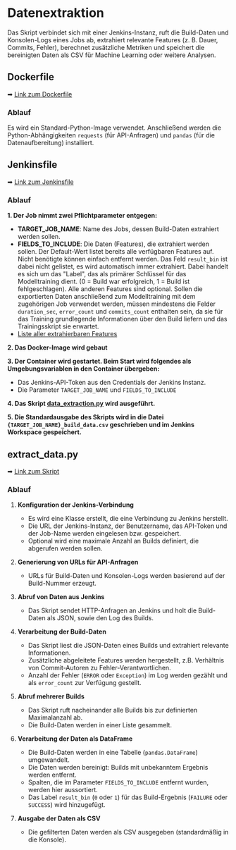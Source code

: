 # Datenextraktion
Das Skript verbindet sich mit einer Jenkins-Instanz, ruft die Build-Daten und Konsolen-Logs eines Jobs ab, extrahiert relevante Features (z. B. Dauer, Commits, Fehler), berechnet zusätzliche Metriken und speichert die bereinigten Daten als CSV für Machine Learning oder weitere Analysen.


## Dockerfile
➡ [Link zum Dockerfile](https://github.com/cqNikolaus/JenkinsML/blob/main/data_extraction/Dockerfile)  
### Ablauf
Es wird ein Standard-Python-Image verwendet. Anschließend werden die Python-Abhängigkeiten `requests` (für API-Anfragen) und `pandas` (für die Datenaufbereitung) installiert.  

## Jenkinsfile
➡ [Link zum Jenkinsfile](https://github.com/cqNikolaus/JenkinsML/blob/main/data_extraction/Jenkinsfile) 
### Ablauf
**1. Der Job nimmt zwei Pflichtparameter entgegen:**
- **TARGET_JOB_NAME**: Name des Jobs, dessen Build-Daten extrahiert werden sollen.
- **FIELDS_TO_INCLUDE**: Die Daten (Features), die extrahiert werden sollen. Der Default-Wert listet bereits alle verfügbaren Features auf. Nicht benötigte können einfach entfernt werden. Das Feld `result_bin` ist dabei nicht gelistet, es wird automatisch immer extrahiert. Dabei handelt es sich um das "Label", das als primärer Schlüssel für das Modelltraining dient. (0 = Build war erfolgreich, 1 = Build ist fehlgeschlagen). Alle anderen Features sind optional. Sollen die exportierten Daten anschließend zum Modelltraining mit dem zugehörigen Job verwendet werden, müssen mindestens die Felder `duration_sec`, `error_count` und `commits_count` enthalten sein, da sie für das Training grundlegende Informationen über den Build liefern und das Trainingsskript sie erwartet.
- [Liste aller extrahierbaren Features](feature-list.md)

**2. Das Docker-Image wird gebaut**

**3. Der Container wird gestartet. Beim Start wird folgendes als Umgebungsvariablen in den Container übergeben:**

- Das Jenkins-API-Token aus den Credentials der Jenkins Instanz.
- Die Parameter `TARGET_JOB_NAME` und `FIELDS_TO_INCLUDE`

**4. Das Skript [data_extraction.py](build-prognose-ml/extract-data.md) wird ausgeführt.**

**5. Die Standardausgabe des Skripts wird in die Datei `{TARGET_JOB_NAME}_build_data.csv` geschrieben und im Jenkins Workspace gespeichert.**

## extract_data.py
➡ [Link zum Skript](https://github.com/cqNikolaus/JenkinsML/blob/main/data_extraction/extract_data.py)

### Ablauf

1. **Konfiguration der Jenkins-Verbindung**  
   - Es wird eine Klasse erstellt, die eine Verbindung zu Jenkins herstellt.  
   - Die URL der Jenkins-Instanz, der Benutzername, das API-Token und der Job-Name werden eingelesen bzw. gespeichert.  
   - Optional wird eine maximale Anzahl an Builds definiert, die abgerufen werden sollen.

2. **Generierung von URLs für API-Anfragen**  
   - URLs für Build-Daten und Konsolen-Logs werden basierend auf der Build-Nummer erzeugt.

3. **Abruf von Daten aus Jenkins**  
   - Das Skript sendet HTTP-Anfragen an Jenkins und holt die Build-Daten als JSON, sowie den Log des Builds.   

4. **Verarbeitung der Build-Daten**  
   - Das Skript liest die JSON-Daten eines Builds und extrahiert relevante Informationen.
   - Zusätzliche abgeleitete Features werden hergestellt, z.B. Verhältnis von Commit-Autoren zu Fehler-Verantwortlichen. 
   - Anzahl der Fehler (`ERROR` oder `Exception`) im Log werden gezählt und als `error_count` zur Verfügung gestellt.  

5. **Abruf mehrerer Builds**  
   - Das Skript ruft nacheinander alle Builds bis zur definierten Maximalanzahl ab.  
   - Die Build-Daten werden in einer Liste gesammelt.

6. **Verarbeitung der Daten als DataFrame**  
   - Die Build-Daten werden in eine Tabelle (`pandas.DataFrame`) umgewandelt.  
   - Die Daten werden bereinigt: Builds mit unbekanntem Ergebnis werden entfernt.  
   - Spalten, die im Parameter `FIELDS_TO_INCLUDE` entfernt wurden, werden hier aussortiert.   
   - Das Label `result_bin` (`0` oder `1`) für das Build-Ergebnis (`FAILURE` oder `SUCCESS`) wird hinzugefügt.

7. **Ausgabe der Daten als CSV**  
   - Die gefilterten Daten werden als CSV ausgegeben (standardmäßig in die Konsole).    

